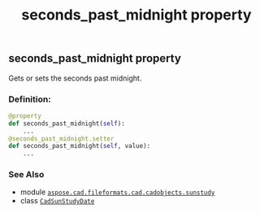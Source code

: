 ﻿---
title: seconds_past_midnight property
second_title: Aspose.CAD for Python via .NET API References
description: 
type: docs
weight: 40
url: /python-net/aspose.cad.fileformats.cad.cadobjects.sunstudy/cadsunstudydate/seconds_past_midnight/
is_root: false
---

## seconds_past_midnight property


Gets or sets the seconds past midnight.
### Definition:
```python
@property
def seconds_past_midnight(self):
    ...
@seconds_past_midnight.setter
def seconds_past_midnight(self, value):
    ...
```

### See Also
* module [`aspose.cad.fileformats.cad.cadobjects.sunstudy`](../../)
* class [`CadSunStudyDate`](/cad/python-net/aspose.cad.fileformats.cad.cadobjects.sunstudy/cadsunstudydate)

